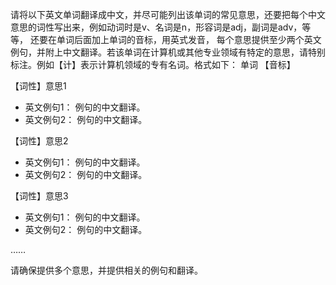 请将以下英文单词翻译成中文，并尽可能列出该单词的常见意思，还要把每个中文意思的词性写出来，例如动词时是v、名词是n，形容词是adj，副词是adv，等等，
还要在单词后面加上单词的音标，用英式发音，
每个意思提供至少两个英文例句，并附上中文翻译。若该单词在计算机或其他专业领域有特定的意思，请特别标注。例如【计】表示计算机领域的专有名词。格式如下：
单词 【音标】

【词性】意思1
- 英文例句1：
例句的中文翻译。
- 英文例句2：
例句的中文翻译。

【词性】意思2
- 英文例句1：
例句的中文翻译。
- 英文例句2：
例句的中文翻译。

【词性】意思3
- 英文例句1：
例句的中文翻译。
- 英文例句2：
例句的中文翻译。

……

请确保提供多个意思，并提供相关的例句和翻译。
